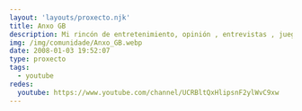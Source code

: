 ```yaml
---
layout: 'layouts/proxecto.njk'
title: Anxo GB
description: Mi rincón de entretenimiento, opinión , entrevistas , juegos y mucho más. Así que no lo dudes y Subscríbete
img: /img/comunidade/Anxo_GB.webp
date: 2008-01-03 19:52:07
type: proxecto
tags:
  - youtube
redes:
  youtube: https://www.youtube.com/channel/UCRBltQxHlipsnF2ylWvC9xw
---
```

